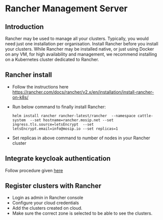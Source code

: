 # Rancher Management Server 

## Introduction
Rancher may be used to manage all your clusters.  Typically, you would need just one installation per organisation. 
Install Rancher before you install your clusters.  While Rancher may be installed native, or just using Docker on any VM, for high availability and management, we recommend installing on a Kubernetes cluster dedicated to Rancher.  

## Rancher install
* Follow the instructions here
https://rancher.com/docs/rancher/v2.x/en/installation/install-rancher-on-k8s/

* Run below command to finally install Rancher:
    ```
    helm install rancher rancher-latest/rancher  --namespace cattle-system  --set hostname=rancher.mosip.net --set ingress.tls.source=letsEncrypt  --set letsEncrypt.email=info@mosip.io --set replicas=1
    ```
* Set replicas in above command to number of nodes in your Rancher cluster
## Integrate keycloak authentication
Follow procedure given [here](https://rancher.com/docs/rancher/v2.5/en/admin-settings/authentication/keycloak/)

## Register clusters with Rancher
* Login as admin in Rancher console 
* Configure your cloud credentials
* Add the clusters created on cloud.  
* Make sure the correct zone is selected to be able to see the clusters.

  
